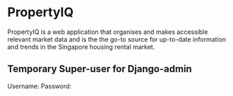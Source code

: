 # PropertyIQ
PropertyIQ is a web application that organises and makes accessible relevant market data and is the the go-to source for up-to-date information and trends in the Singapore housing rental market.

## Temporary Super-user for Django-admin
Username:
Password: